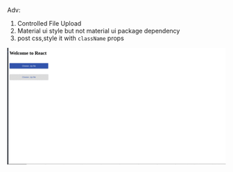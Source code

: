 Adv:

1.  Controlled File Upload
2.  Material ui style but not material ui package dependency
3.  post css,style it with `className` props

<img src="./presentation.gif" />
